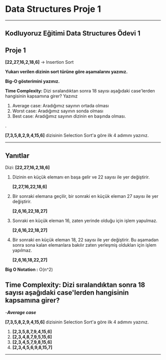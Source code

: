 # Data Structures Proje 1
-----

## Kodluyoruz Eğitimi Data Structures Ödevi 1


Proje 1
---
**[22,27,16,2,18,6]** -> Insertion Sort

**Yukarı verilen dizinin sort türüne göre aşamalarını yazınız.**

**Big-O gösterimini yazınız.**

**Time Complexity:** Dizi sıralandıktan sonra 18 sayısı aşağıdaki case'lerden hangisinin kapsamına girer? Yazınız

1. Average case: Aradığımız sayının ortada olması
2. Worst case: Aradığımız sayının sonda olması
3. Best case: Aradığımız sayının dizinin en başında olması.

.


**[7,3,5,8,2,9,4,15,6]** dizisinin Selection Sort'a göre ilk 4 adımını yazınız.

---
## Yanıtlar

Dizi: **[22,27,16,2,18,6]**

1. Dizinin en küçük elemanı en başa gelir ve 22 sayısı ile yer değiştirir.
   
    **[2,27,16,22,18,6]**

2. Bir sonraki elemana geçilir, bir sonraki en küçük eleman 27 sayısı ile yer değiştirir.

    **[2,6,16,22,18,27]**

3. Sonraki en küçük eleman 16, zaten yerinde olduğu için işlem yapulmaz.

    **[2,6,16,22,18,27]**

4. Bir sonraki en küçük eleman 18, 22 sayısı ile yer değiştirir. Bu aşamadan sonra sona kalan elemanlara bakılır zaten yerleşmiş oldukları için işlem yapılmaz.

    **[2,6,16,18,22,27]**


**Big O Notation :** O(n^2)

**Time Complexity:** Dizi sıralandıktan sonra 18 sayısı aşağıdaki case'lerden hangisinin kapsamına girer? 
---
-***Average case*** 


**[7,3,5,8,2,9,4,15,6]** dizisinin Selection Sort'a göre ilk 4 adımını yazınız.

1. **[2,3,5,8,7,9,4,15,6]**
2. **[2,3,4,8,7,9,5,15,6]**
3. **[2,3,4,5,7,9,8,15,6]**
4. **[2,3,4,5,6,9,8,15,7]**
---